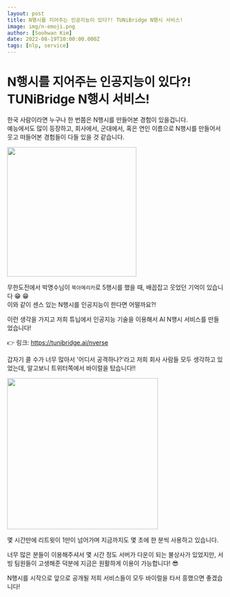 ```yaml
---
layout: post
title: N행시를 지어주는 인공지능이 있다?! TUNiBridge N행시 서비스!
image: img/n-emoji.png
author: [Soohwan Kim]
date: 2022-08-19T10:00:00.000Z
tags: [nlp, service]
---
```

  
# N행시를 지어주는 인공지능이 있다?! TUNiBridge N행시 서비스!
  
한국 사람이라면 누구나 한 번쯤은 N행시를 만들어본 경험이 있을겁니다.  
예능에서도 많이 등장하고, 회사에서, 군대에서, 혹은 연인 이름으로 N행시를 만들어서 
웃고 떠들어본 경험들이 다들 있을 것 같습니다.  
  
<img src="https://user-images.githubusercontent.com/42150335/185188797-2c08552a-a5a0-4c08-b47a-0637a3a31ad8.png" width="300">
  
무한도전에서 박명수님이 `북아메리카`로 5행시를 했을 때, 배꼽잡고 웃었던 기억이 있습니다 😁 😁  
이와 같이 센스 있는 N행시를 인공지능이 한다면 어떨까요?!
  
이런 생각을 가지고 저희 튜닙에서 인공지능 기술을 이용해서 AI N행시 서비스를 만들었습니다!
  
👉 링크: https://tunibridge.ai/nverse  
  
갑자기 콜 수가 너무 많아서 '어디서 공격하나?'라고 저희 회사 사람들 모두 생각하고 있었는데, 
알고보니 트위터쪽에서 바이럴을 탔습니다!!  
  
<img src="https://user-images.githubusercontent.com/42150335/185190085-73ae436b-eb06-4b00-8c00-0484adcf53fd.png" width="350">
  
몇 시간만에 리트윗이 1만이 넘어가며 지금까지도 몇 초에 한 분씩 사용하고 있습니다.  
  
너무 많은 분들이 이용해주셔서 몇 시간 정도 서버가 다운이 되는 불상사가 있었지만, 
서빙 팀원들이 고생해준 덕분에 지금은 원활하게 이용이 가능합니다! 😎  
  
N행시를 시작으로 앞으로 공개될 저희 서비스들이 모두 바이럴을 타서 흥했으면 좋겠습니다!
  